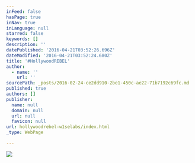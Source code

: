 ```yaml
---
inFeed: false
hasPage: true
inNav: true
inLanguage: null
starred: false
keywords: []
description: ''
datePublished: '2016-04-21T03:52:26.696Z'
dateModified: '2016-04-21T03:52:24.680Z'
title: '#HollywoodREBEL'
author:
  - name: ''
    url: ''
sourcePath: _posts/2016-02-24-ce2dd910-2be1-450c-ae22-71b7192c69fc.md
published: true
authors: []
publisher:
  name: null
  domain: null
  url: null
  favicon: null
url: hollywoodrebel-w1selabs/index.html
_type: WebPage

---
```

![](https://s3-us-west-2.amazonaws.com/the-grid-img/p/52be8e1322bdd1fd03e8c40dd7fa7fe8fba35588.jpg)
